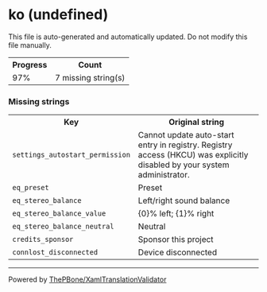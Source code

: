 # ko (undefined)

This file is auto-generated and automatically updated. Do not modify this file manually.

<table>
<tr><th>Progress</th><th>Count</th></tr>
<tr><td>97%</td><td>7 missing string(s)</td></tr>
</table>

### Missing strings

<table>
<tr><th>Key</th><th>Original string</th></tr>
<tr><td><code>settings_autostart_permission</code></td><td>Cannot update auto-start entry in registry. Registry access (HKCU) was explicitly disabled by your system administrator.</td></tr>
<tr><td><code>eq_preset</code></td><td>Preset</td></tr>
<tr><td><code>eq_stereo_balance</code></td><td>Left/right sound balance</td></tr>
<tr><td><code>eq_stereo_balance_value</code></td><td>{0}% left; {1}% right</td></tr>
<tr><td><code>eq_stereo_balance_neutral</code></td><td>Neutral</td></tr>
<tr><td><code>credits_sponsor</code></td><td>Sponsor this project</td></tr>
<tr><td><code>connlost_disconnected</code></td><td>Device disconnected</td></tr>

</table>

__________

Powered by [ThePBone/XamlTranslationValidator](https://github.com/ThePBone/XamlTranslationValidator)
